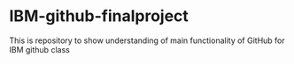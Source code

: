 # IBM-github-finalproject
This is repository to show understanding of main functionality of GitHub for IBM github class
